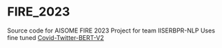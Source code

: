 # FIRE_2023
Source code for AISOME FIRE 2023 Project for team IISERBPR-NLP
Uses fine tuned [Covid-Twitter-BERT-V2](https://huggingface.co/digitalepidemiologylab/covid-twitter-bert-v2)
